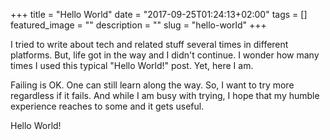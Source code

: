 +++
title = "Hello World"
date = "2017-09-25T01:24:13+02:00"
tags = []
featured_image = ""
description = ""
slug = "hello-world"
+++

I tried to write about tech and related stuff several times in different platforms. But, life got in the way and I didn't continue. I wonder how many times I used this typical "Hello World!" post. Yet, here I am.

Failing is OK. One can still learn along the way. So, I want to try more regardless if it fails. And while I am busy with trying, I hope that my humble experience reaches to some and it gets useful.

Hello World!

